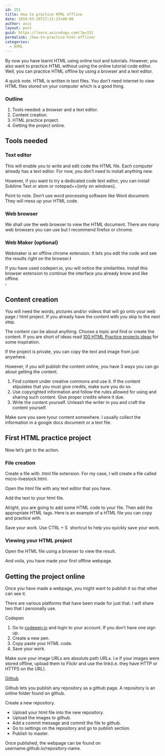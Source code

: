 ```yaml
---
id: 151
title: How to practice HTML offline
date: 2019-03-28T17:21:23+00:00
author: avic
layout: post
guid: https://learn.avicndugu.com/?p=151
permalink: /how-to-practice-html-offline/
categories:
  - HTML
---
```

By now you have learnt HTML using online tool and tutorials. However, you also want to practice HTML without using the online tutorial code editor. Well, you can practice HTML offline by using a browser and a text editor.

A quick note. HTML is written in text files. You don’t need internet to view HTML files stored on your computer which is a good thing.

<!--more-->

### Outline

  1. Tools needed: a browser and a text editor.
  2. Content creation.
  3. HTML practice project.
  4. Getting the project online.

## Tools needed

### Text editor

This will enable you to write and edit code the HTML file. Each computer already has a text editor. For now, you don’t need to install anything new.

However, if you want to try a dedicated code text editor, you can install Sublime Text or atom or notepad++[only on windows].

Point to note. Don’t use word processing software like Word document. They will mess up your HTML code.

### Web browser

We shall use the web browser to view the HTML document. There are many web browsers you can use but I recommend firefox or chrome.

### Web Maker (optional)

Webmaker is an offline chrome extension. It lets you edit the code and see the results right on the browser.<del>I</del>

If you have used codepen.io, you will notice the similarities. Install this browser extension to continue the interface you already know and like offline.  
<del>.</del>

## Content creation

You will need the words, pictures and/or videos that will go onto your web page / html project. If you already have the content with you skip to the next step.

The content can be about anything. Choose a topic and find or create the content. If you are short of ideas read [100 HTML Practice projects ideas](https://learn.avicndugu.com/100-html-practice-projects-ideas-for-beginners/) for some inspiration.

If the project is private, you can copy the text and image from just anywhere.

However, if you will publish the content online, you have 3 ways you can go about getting the content.

  1. Find content under creative commons and use it. If the content stipulates that you must give credits, make sure you do so.
  2. Use copyrighted information and follow the rules allowed for using and sharing such content. Give proper credits where it due.
  3. Write the content yourself. Unleash the writer in you and craft the content yourself.

Make sure you save tyour content somewhere. I usually collect the information in a google docs document or a text file.

## **First HTML practice project**

Now let’s get to the action.

### File creation

Create a file with .html file extension. For my case, I will create a file called micro-livestock.html.

Open the html file with any text editor that you have.

Add the text to your html file.

Alright, you are going to add some HTML code to your file. Then add the appropriate HTML tags. Here is an example of a HTML file you can copy and practice with.

Save your work. Use CTRL + S  shortcut to help you quickly save your work.

### Viewing your HTML project

Open the HTML file using a browser to view the result.

And voila, you have made your first offline webpage.

## **Getting the project online**

Once you have made a webpage, you might want to publish it so that other can see it.

There are various platforms that have been made for just that. I will share two that I personally use.

Codepen

  1. Go to [codepen.io](https://codepen.io/) and login to your account. If you don’t have one sign up.
  2. Create a new pen.
  3. Copy paste your HTML code.
  4. Save your work.

Make sure your image URLs are absolute path URLs. I.e if your images were stored offline, upload them to Flickr and use the link(i.e. they have HTTP or HTTPS on the URL).

[Github](https://github.com/)

Github lets you publish any repository as a github page. A repository is an online folder found on github.

Create a new repository.

  * Upload your html file into the new repository.
  * Upload the images to github.
  * Add a commit message and commit the file to github.
  * Go to settings on the repository and go to publish section.
  * Publish to master.

Once published, the webpage can be found on username.github.io/repository-name.